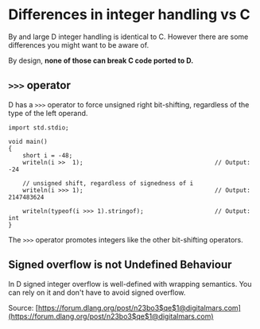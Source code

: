 Differences in integer handling vs C
====================================

By and large D integer handling is identical to C. However there are some differences you might want to be aware of.

By design, **none of those can break C code ported to D.**

## `>>>` operator

D has a `>>>` operator to force unsigned right bit-shifting, regardless of the type of the left operand.

```
import std.stdio;

void main()
{
    short i = -48;
    writeln(i >>  1);                                     // Output: -24

    // unsigned shift, regardless of signedness of i
    writeln(i >>> 1);                                     // Output: 2147483624

    writeln(typeof(i >>> 1).stringof);                    // Output: int
}
```

The `>>>` operator promotes integers like the other bit-shifting operators.


## Signed overflow is not Undefined Behaviour

In D signed integer overflow is well-defined with wrapping semantics. You can rely on it and don't have to avoid signed overflow.

Source: [https://forum.dlang.org/post/n23bo3$qe$1@digitalmars.com](https://forum.dlang.org/post/n23bo3$qe$1@digitalmars.com)

